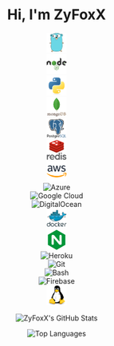 <h1 align="center">Hi, I'm ZyFoxX</h1>


<p align="center">
  <img src="https://raw.githubusercontent.com/devicons/devicon/master/icons/go/go-original.svg" alt="Go" width="40" height="40"/><br>
  <img src="https://raw.githubusercontent.com/devicons/devicon/master/icons/nodejs/nodejs-original-wordmark.svg" alt="Node.js" width="40" height="40"/><br>
  <img src="https://raw.githubusercontent.com/devicons/devicon/master/icons/python/python-original.svg" alt="Python" width="40" height="40"/><br>
  <img src="https://raw.githubusercontent.com/devicons/devicon/master/icons/mongodb/mongodb-original-wordmark.svg" alt="MongoDB" width="40" height="40"/><br>
  <img src="https://raw.githubusercontent.com/devicons/devicon/master/icons/postgresql/postgresql-original-wordmark.svg" alt="PostgreSQL" width="40" height="40"/><br>
  <img src="https://raw.githubusercontent.com/devicons/devicon/master/icons/redis/redis-original-wordmark.svg" alt="Redis" width="40" height="40"/><br>
  <img src="https://raw.githubusercontent.com/devicons/devicon/master/icons/amazonwebservices/amazonwebservices-original-wordmark.svg" alt="AWS" width="40" height="40"/><br>
  <img src="https://www.vectorlogo.zone/logos/microsoft_azure/microsoft_azure-icon.svg" alt="Azure" width="40" height="40"/><br>
  <img src="https://www.vectorlogo.zone/logos/google_cloud/google_cloud-icon.svg" alt="Google Cloud" width="40" height="40"/><br>
  <img src="https://www.vectorlogo.zone/logos/digitalocean/digitalocean-icon.svg" alt="DigitalOcean" width="40" height="40"/><br>
  <img src="https://raw.githubusercontent.com/devicons/devicon/master/icons/docker/docker-original-wordmark.svg" alt="Docker" width="40" height="40"/><br>
  <img src="https://raw.githubusercontent.com/devicons/devicon/master/icons/nginx/nginx-original.svg" alt="Nginx" width="40" height="40"/><br>
  <img src="https://www.vectorlogo.zone/logos/heroku/heroku-icon.svg" alt="Heroku" width="40" height="40"/><br>
  <img src="https://www.vectorlogo.zone/logos/git-scm/git-scm-icon.svg" alt="Git" width="40" height="40"/><br>
  <img src="https://www.vectorlogo.zone/logos/gnu_bash/gnu_bash-icon.svg" alt="Bash" width="40" height="40"/><br>
  <img src="https://www.vectorlogo.zone/logos/firebase/firebase-icon.svg" alt="Firebase" width="40" height="40"/><br>
  <img src="https://raw.githubusercontent.com/devicons/devicon/master/icons/linux/linux-original.svg" alt="Linux" width="40" height="40"/>
</p>


<p align="center">
  <img src="https://github-readme-stats.vercel.app/api?username=zyfoxx&show_icons=true&title_color=ffffff&icon_color=bb2acf&text_color=daf7dc&bg_color=151515" alt="ZyFoxX's GitHub Stats"/>
</p>

<p align="center">
  <img src="https://github-readme-stats.vercel.app/api/top-langs/?username=zyfoxx&langs_count=8&theme=blue-green" alt="Top Languages"/>
</p>

